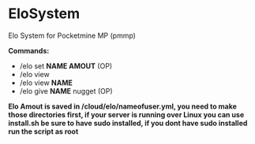 # EloSystem
Elo System for Pocketmine MP (pmmp)

<b>Commands:</b>
  * /elo set <b>NAME AMOUT</b> (OP)
  * /elo view
  * /elo view <b>NAME</b>
  * /elo give <b>NAME</b> nugget (OP)
 
<b>Elo Amout is saved in /cloud/elo/nameofuser.yml, you need to make those directories first, if your server is running over Linux you can use install.sh be sure to have sudo installed, if you dont have sudo installed run the script as root</b>
  
